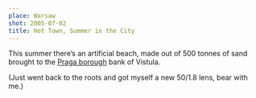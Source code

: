 ```yaml
---
place: Warsaw
shot: 2005-07-02
title: Hot Town, Summer in the City
---
```


This summer there’s an artificial beach, made out of 500 tonnes of sand brought to the [Praga borough](http://en.wikipedia.org/wiki/Praga) bank of Vistula.

(Just went back to the roots and got myself a new 50/1.8 lens, bear with me.)
